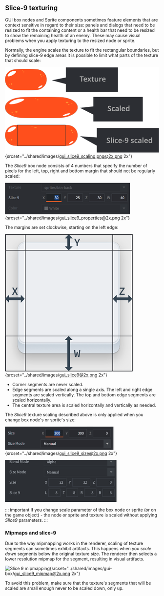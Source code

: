 ## Slice-9 texturing

GUI box nodes and Sprite components sometimes feature elements that are context sensitive in regard to their size: panels and dialogs that need to be resized to fit the containing content or a health bar that need to be resized to show the remaining health of an enemy. These may cause visual problems when you apply texturing to the resized node or sprite.

Normally, the engine scales the texture to fit the rectangular boundaries, but by defining slice-9 edge areas it is possible to limit what parts of the texture that should scale:

![GUI scaling](../shared/images/gui_slice9_scaling.png){srcset="../shared/images/gui_slice9_scaling.png@2x.png 2x"}

The *Slice9* box node consists of 4 numbers that specify the number of pixels for the left, top, right and bottom margin that should not be regularly scaled:

![Slice 9 properties](../shared/images/gui_slice9_properties.png){srcset="../shared/images/gui_slice9_properties@2x.png 2x"}

The margins are set clockwise, starting on the left edge:

![Slice 9 sections](../shared/images/gui_slice9.png){srcset="../shared/images/gui_slice9@2x.png 2x"}

- Corner segments are never scaled.
- Edge segments are scaled along a single axis. The left and right edge segments are scaled vertically. The top and bottom edge segments are scaled horizontally.
- The central texture area is scaled horizontally and vertically as needed.

The *Slice9* texture scaling described above is only applied when you change box node's or sprite's size:

![GUI box node size](../shared/images/gui_slice9_size.png){srcset="../shared/images/gui_slice9_size@2x.png 2x"}

![Sprite size](../shared/images/sprite_slice9_size.png)

::: important
If you change scale parameter of the box node or sprite (or on the game object) - the node or sprite and texture is scaled without applying *Slice9* parameters.
:::


### Mipmaps and slice-9
Due to the way mipmapping works in the renderer, scaling of texture segments can sometimes exhibit artifacts. This happens when you _scale down_ segments below the original texture size. The renderer then selects a lower resolution mipmap for the segment, resulting in visual artifacts.

![Slice 9 mipmapping](../shared/images/gui-box/gui_slice9_mipmap.png){srcset="../shared/images/gui-box/gui_slice9_mipmap@2x.png 2x"}

To avoid this problem, make sure that the texture's segments that will be scaled are small enough never to be scaled down, only up.
